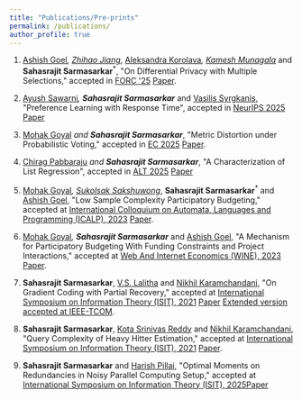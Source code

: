 ```yaml
---
title: "Publications/Pre-prints"
permalink: /publications/
author_profile: true
---
```


<!-- 1. S. Sarmasarkar, K.S. Reddy and N. Karamchandani  "Query Complexity of Heavy-Hitter distribution", International Symposium on Information Theory, 2021 [[Paper]](https://arxiv.org/abs/2005.14425)

2. S. Sarmasarkar, V.Lalitha and N. Karamchandani "On Gradient Coding with Partial Recovery", International Symposium on Information Theory, 2021 [[Paper]](https://arxiv.org/abs/2102.10163)

 -->
 1. [Ashish Goel](https://web.stanford.edu/~ashishg/)<sup>*</sup>, [Zhihao Jiang](https://sites.google.com/view/zhihaojiang/home)<sup>*</sup>, [Aleksandra Korolava](https://www.korolova.com/)<sup>*</sup>, [Kamesh Munagala](https://www.kameshmunagala.org/)<sup>*</sup> and **Sahasrajit Sarmasarkar**<sup>*</sup>, "On Differential Privacy with Multiple Selections," accepted in [FORC '25](https://responsiblecomputing.org/forc-2025/) [Paper](https://arxiv.org/abs/2407.14641).

2. [Ayush Sawarni](https://sawarniayush.github.io/)<sup>*</sup>, **Sahasrajit Sarmasarkar**<sup>*</sup> and [Vasilis Syrgkanis](https://vsyrgkanis.com/index.html), "Preference Learning with Response Time", accepted in [NeurIPS 2025](https://neurips.cc/) [Paper](https://arxiv.org/abs/2505.22820) 

3. [Mohak Goyal](https://sites.google.com/view/mohakg/home)<sup>*</sup> and **Sahasrajit Sarmasarkar**<sup>*</sup>, "Metric Distortion under Probabilistic Voting," accepted in [EC 2025](https://ec25.sigecom.org/) [Paper](https://arxiv.org/abs/2405.14223).

4. [Chirag Pabbaraju](https://web.stanford.edu/~cpabbara/)<sup>*</sup> and **Sahasrajit Sarmasarkar**<sup>*</sup>, "A Characterization of List Regression", accepted in [ALT 2025](https://algorithmiclearningtheory.org/alt2025/) [Paper](https://arxiv.org/abs/2409.19218)

5. [Mohak Goyal](https://sites.google.com/view/mohakg/home)<sup>*</sup>, [Sukolsak Sakshuwong](https://sukolsak.com/)<sup>*</sup>, **Sahasrajit Sarmasarkar**<sup>*</sup> and [Ashish Goel](https://web.stanford.edu/~ashishg/), "Low Sample Complexity Participatory Budgeting," accepted at [International Colloquium on Automata, Languages and Programming (ICALP), 2023](https://icalp2023.cs.upb.de/) [Paper](https://arxiv.org/abs/2302.05810).

6. [Mohak Goyal](https://sites.google.com/view/mohakg/home)<sup>*</sup>, **Sahasrajit Sarmasarkar**<sup>*</sup> and [Ashish Goel](https://web.stanford.edu/~ashishg/), "A Mechanism for Participatory Budgeting With Funding Constraints and Project Interactions," accepted at [Web And Internet Economics (WINE), 2023](https://wine2023.shanghaitech.edu.cn/) [Paper](https://arxiv.org/pdf/2305.11296.pdf).

7. **Sahasrajit Sarmasarkar**, [V.S. Lalitha](https://www.iiit.ac.in/people/faculty/lalitha.v) and [Nikhil Karamchandani](https://sites.google.com/site/nikhilkaram/home/), "On Gradient Coding with Partial Recovery," accepted at [International Symposium on Information Theory (ISIT), 2021](https://2021.ieee-isit.org/) [Paper](https://arxiv.org/abs/2102.10163) [Extended version accepted at IEEE-TCOM](https://ieeexplore.ieee.org/xpl/RecentIssue.jsp?punumber=26).

8. **Sahasrajit Sarmasarkar**, [Kota Srinivas Reddy](https://sites.google.com/view/ksreddi-publications/) and [Nikhil Karamchandani](https://sites.google.com/site/nikhilkaram/home/), "Query Complexity of Heavy Hitter Estimation," accepted at [International Symposium on Information Theory (ISIT), 2021](https://2021.ieee-isit.org/) [Paper](https://arxiv.org/pdf/2005.14425.pdf).

9. **Sahasrajit Sarmasarkar** and [Harish Pillai](https://www.ee.iitb.ac.in/wiki/faculty/hp), "Optimal Moments on Redundancies in Noisy Parallel Computing Setup," accepted at [International Symposium on Information Theory (ISIT), 2025](https://2025.ieee-isit.org/)[Paper](https://arxiv.org/abs/2402.12584) 


